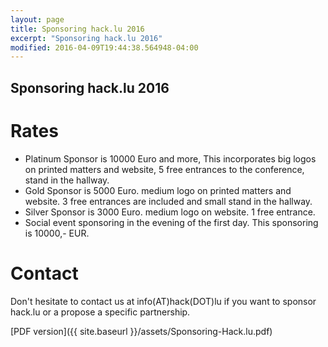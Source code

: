 ```yaml
---
layout: page
title: Sponsoring hack.lu 2016
excerpt: "Sponsoring hack.lu 2016"
modified: 2016-04-09T19:44:38.564948-04:00
---
```



Sponsoring hack.lu 2016
-----------------------

Rates
=====

- Platinum Sponsor is 10000 Euro and more, This incorporates big logos on printed matters and website, 5 free entrances to the conference, stand in the hallway.
- Gold Sponsor is 5000 Euro. medium logo on printed matters and website.  3 free entrances are included and small stand in the hallway.
- Silver Sponsor is 3000 Euro. medium logo on website. 1 free entrance.
- Social event sponsoring in the evening of the first day. This sponsoring is 10000,- EUR.

Contact
=======

Don't hesitate to contact us at info(AT)hack(DOT)lu if you want to sponsor hack.lu or a propose a specific partnership.

[PDF version]({{ site.baseurl }}/assets/Sponsoring-Hack.lu.pdf)
